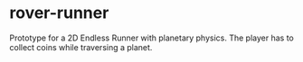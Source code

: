 # rover-runner
Prototype for a 2D Endless Runner with planetary physics. The player has to collect coins while traversing a planet.
